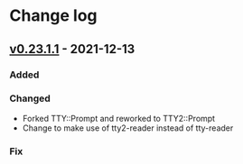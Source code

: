 # Change log

## [v0.23.1.1] - 2021-12-13

### Added

### Changed
* Forked TTY::Prompt and reworked to TTY2::Prompt
* Change to make use of tty2-reader instead of tty-reader

### Fix


[v0.23.1.1]: https://github.com/zzyzwicz/tty2-prompt/compare/v0.23.1.1
